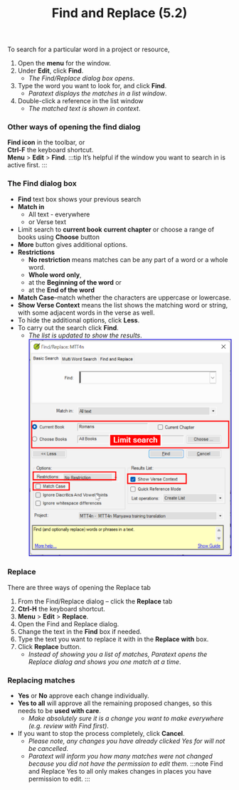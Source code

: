﻿---
title: Find and Replace (5.2)
---

To search for a particular word in a project or resource,

1.  Open the **menu** for the window.
1.  Under **Edit**, click **Find**.  
    -  *The Find/Replace dialog box opens*.
1.  Type the word you want to look for, and click **Find**.  
    -  *Paratext displays the matches in a list window*.
1.  Double-click a reference in the list window  
    -  *The matched text is shown in context*.

### Other ways of opening the find dialog

**Find icon** in the toolbar, or  
**Ctrl-F** the keyboard shortcut.  
**Menu** \> **Edit** \> **Find**.
:::tip
It’s helpful if the window you want to search in is active first.
:::
### The Find dialog box
-  **Find** text box shows your previous search  
-  **Match in** 
   - All text - everywhere
   -  or Verse text  
-  Limit search to **current book** **current chapter** or choose a range of books using **Choose** button  
-  **More** button gives additional options.  
-  **Restrictions**
   -  **No restriction** means matches can be any part of a word or a whole word.
   -  **Whole word only**,
   -  at the **Beginning of the word** or
   -  at the **End of the word**   
- **Match Case**–match whether the characters are uppercase or lowercase.  
- **Show Verse Context** means the list shows the matching word or string, with some adjacent words in the verse as well.  
-  To hide the additional options, click **Less**.  
-  To carry out the search click **Find**.  
    -  *The list is updated to show the results*.
     ![](./../media/Find.png)

### Replace

There are three ways of opening the Replace tab

1.  From the Find/Replace dialog – click the **Replace** tab
1.  **Ctrl-H** the keyboard shortcut.
1.  **Menu** \> **Edit** \> **Replace**.
1.  Open the Find and Replace dialog.
1.  Change the text in the **Find** box if needed.
1.  Type the text you want to replace it with in the **Replace with** box.
1.  Click **Replace** button.  
    -  *Instead of showing you a list of matches, Paratext opens the Replace dialog and shows you one match at a time*.

### Replacing matches

-  **Yes** or **No** approve each change individually.
-  **Yes to all** will approve all the remaining proposed changes, so this needs to be **used with care**.  
    - *Make absolutely sure it is a change you want to make everywhere (e.g. review with Find first)*.
-  If you want to stop the process completely, click **Cancel**.  
   - *Please note, any changes you have already clicked Yes for will not be cancelled*.
   - *Paratext will inform you how many matches were not changed because you did not have the permission to edit them*.
:::note
Find and Replace Yes to all only makes changes in places you have permission to edit.
:::
